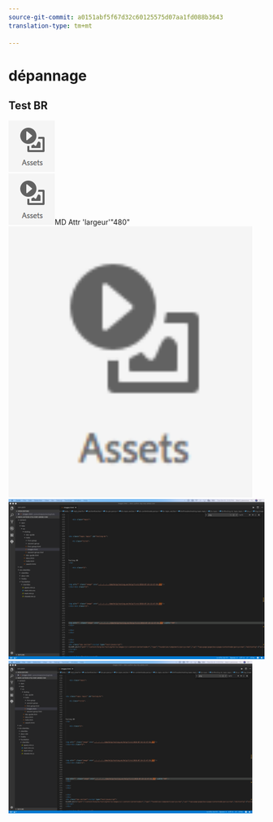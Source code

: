 ```yaml
---
source-git-commit: a0151abf5f67d32c60125575d07aa1fd088b3643
translation-type: tm+mt

---
```

# dépannage

## Test BR

![Pas](assets/2018-07-24-13-47-56.png)
<br>
![de taille](assets/2018-07-24-13-47-56.png)MD Attr 'largeur'"480"<br>
<img src="assets/2018-07-24-13-47-56.png" width="480"/>
<br>
![avoir un succès fou](big.png)
<br>
<img src="big.png" width="480"/>
